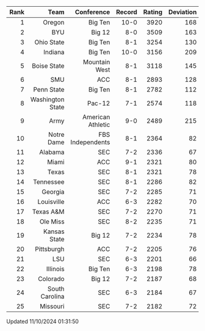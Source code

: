 | Rank  | Team                 | Conference           | Record   | Rating | Deviation |
| ---:  | ---:                 | ---:                 | ---:     | ---:   | ---:      |
| 1     | Oregon               | Big Ten              | 10-0     | 3920   | 168       |
| 2     | BYU                  | Big 12               | 8-0      | 3509   | 163       |
| 3     | Ohio State           | Big Ten              | 8-1      | 3254   | 130       |
| 4     | Indiana              | Big Ten              | 10-0     | 3156   | 209       |
| 5     | Boise State          | Mountain West        | 8-1      | 3118   | 145       |
| 6     | SMU                  | ACC                  | 8-1      | 2893   | 128       |
| 7     | Penn State           | Big Ten              | 8-1      | 2782   | 112       |
| 8     | Washington State     | Pac-12               | 7-1      | 2574   | 118       |
| 9     | Army                 | American Athletic    | 9-0      | 2489   | 215       |
| 10    | Notre Dame           | FBS Independents     | 8-1      | 2364   | 82        |
| 11    | Alabama              | SEC                  | 7-2      | 2336   | 67        |
| 12    | Miami                | ACC                  | 9-1      | 2321   | 80        |
| 13    | Texas                | SEC                  | 8-1      | 2321   | 78        |
| 14    | Tennessee            | SEC                  | 8-1      | 2286   | 82        |
| 15    | Georgia              | SEC                  | 7-2      | 2285   | 71        |
| 16    | Louisville           | ACC                  | 6-3      | 2282   | 70        |
| 17    | Texas A&M            | SEC                  | 7-2      | 2270   | 71        |
| 18    | Ole Miss             | SEC                  | 8-2      | 2235   | 71        |
| 19    | Kansas State         | Big 12               | 7-2      | 2234   | 78        |
| 20    | Pittsburgh           | ACC                  | 7-2      | 2205   | 76        |
| 21    | LSU                  | SEC                  | 6-3      | 2201   | 66        |
| 22    | Illinois             | Big Ten              | 6-3      | 2198   | 78        |
| 23    | Colorado             | Big 12               | 7-2      | 2187   | 68        |
| 24    | South Carolina       | SEC                  | 6-3      | 2184   | 67        |
| 25    | Missouri             | SEC                  | 7-2      | 2182   | 72        |

Updated 11/10/2024 01:31:50
